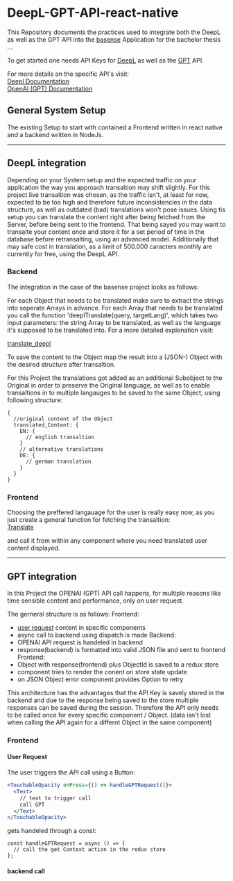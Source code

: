 # DeepL-GPT-API-react-native
This Repository documents the practices used to integrate both the DeepL as well as the GPT API into the [basense](https://basense.com/recommendations/646919ca52dade4f296ea997) Application for the bachelor thesis ...

To get started one needs API Keys for [DeepL](https://www.deepl.com/pro?utm_source=github&utm_medium=github-nodejs-readme#developer) as well as the [GPT](https://auth0.openai.com/u/signup/identifier?state=hKFo2SBCUWRPRkZUQ25yb2FFRHh2NjMzcXJkb0xUak5sa1JOeKFur3VuaXZlcnNhbC1sb2dpbqN0aWTZIGNjcUc3NnJrek9LelRRR0RWWmlTLXI0ek5UdHJ6YTN5o2NpZNkgRFJpdnNubTJNdTQyVDNLT3BxZHR3QjNOWXZpSFl6d0Q) API.

For more details on the specific API's visit: <br>
[Deepl Documentation](https://www.deepl.com/pro-api?cta=header-pro-api) <br>
[OpenAI (GPT) Documentation](https://openai.com/product)

## General System Setup
The existing Setup to start with contained a Frontend written in react native and a backend written in NodeJs. 

--------

## DeepL integration
Depending on your System setup and the expected traffic on your application the way you approach transaltion may shift slightly. For this project live transaltion was chosen, as the traffic isn't, at least for now, expected to be too high and therefore future inconsistencies in the data structure, as well as outdated (bad) translations won't pose issues. Using tis setup you can translate the content right after being fetched from the Server, before being sent to the frontend. That being sayed you may want to transalte your content once and store it for a set period of time in the database before retransalting, using an advanced model. Additionally that may safe cost in translation, as a limit of 500.000 caracters monthly are currently for free, using the DeepL API.



### Backend 
The integration in the case of the basense project looks as follows:

For each Object that needs to be translated make sure to extract the strings into seperate Arrays in advance.
For each Array that needs to be translated you call the function 'deeplTranslate(query, targetLang)', which takes two input parameters: the string Array to be translated, as well as the language it's supposed to be translated into. For a more detailed explenation visit: <br>

[translate_deepl](./translate_deepl.mjs) <br>

To save the content to the Object map the result into a (JSON-) Object with the desired structure after transaltion.

For this Project the translations got added as an additional Subobject to the Original in order to preserve the Original language, as well as to enable  transaltions in to multiple langauges to be saved to the same Object, using following structure:
```
{
  //original content of the Object
  translated_Content: {
    EN: {
      // english transaltion 
    }
    // alternative translations
    DE: {
      // german translation
    }
  }
}
```



### Frontend
Choosing the preffered langauage for the user is really easy now, as you just create a general function for fetching the transaltion: <br>
[Translate](./Translate.js) <br>

and call it from within any component where you need translated user content displayed.


----------------

## GPT integration
In this Project the OPENAI (GPT) API call happens, for multiple reasons like time sensible content and performance, only on user request.

The gerneral structure is as follows:
Frontend:
- [user request](#user-request) content in specific components
- async call to backend using dispatch is made
Backend:
- OPENAI API request is handeled in backend
- response(backend) is formatted into valid JSON file and sent to frontend
Frontend:
- Object with response(frontend) plus ObjectId is saved to a redux store
- component tries to render the conent on store state update
- on JSON Object error component provides Option to retry

This architecture has the advantages that the API Key is savely stored in the backend and due to the response being saved to the store multiple responses can be saved during the session. Therefore the API only needs to be called once for every specific component / Object. (data isn't lost when calling the API again for a differnt Object in the same component)


### Frontend

#### User Request
The user triggers the API call using a Button:
``` jsx
<TouchableOpacity onPress={() => handleGPTRequest()}>
  <Text>
    // text to trigger call
    call GPT
  </Text>
</TouchableOpacity>
```
gets handeled through a const:
```
const handleGPTRequest = async () => {
  // call the get Context action in the redux store
};
```

#### backend call







